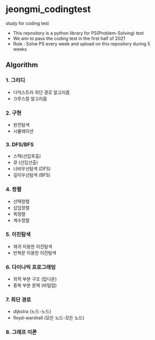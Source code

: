 # jeongmi_codingtest
study for coding test

- This repository is a python library for PS(Problem-Solving) test
- We aim to pass the coding test in the first half of 2021
- Rule : Solve PS every week and upload on this repository during 5 weeks

## Algorithm
### 1. 그리디
- 다익스트라 최단 경로 알고리즘
- 크루스칼 알고리즘
### 2. 구현
- 완전탐색
- 시뮬레이션
### 3. DFS/BFS
- 스택(선입후출)
- 큐 (선입선출)
- 너비우선탐색 (DFS)
- 깊이우선탐색 (BFS)
### 4. 정렬
- 선택정렬
- 삽입정렬
- 퀵정렬
- 계수정렬
### 5. 이진탐색
- 재귀 이용한 이진탐색
- 반복문 이용한 이진탐색
### 6. 다이나믹 프로그래밍
- 최적 부분 구조 (탑다운)
- 중복 부분 문제 (바텀업)
### 7. 최단 경로
- dijkstra (노드-노드)
- floyd-warshall (모든 노드-모든 노드)
### 8. 그래프 이론
